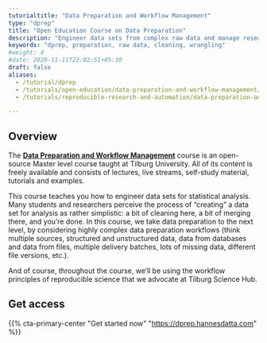 ```yaml
---
tutorialtitle: "Data Preparation and Workflow Management"
type: "dprep"
title: "Open Education Course on Data Preparation"
description: "Engineer data sets from complex raw data and manage research projects efficiently."
keywords: "dprep, preparation, raw data, cleaning, wrangling"
#weight: 4
#date: 2020-11-11T22:02:51+05:30
draft: false
aliases:
  - /tutorial/dprep
  - /tutorials/open-education/data-preparation-and-workflow-management/dprep-course/
  - /tutorials/reproducible-research-and-automation/data-preparation-and-workflow-management/_index

---
```


## Overview

The **[Data Preparation and Workflow Management](https://dprep.hannesdatta.com)** course is an open-source Master level course taught at Tilburg University. All of its content is freely available and consists of lectures, live streams, self-study material, tutorials and examples.

This course teaches you how to engineer data sets for statistical analysis. Many students and researchers perceive the process of “creating” a data set for analysis as rather simplistic: a bit of cleaning here, a bit of merging there, and you’re done. In this course, we take data preparation to the next level, by considering highly complex data preparation workflows (think multiple sources, structured and unstructured data, data from databases and data from files, multiple delivery batches, lots of missing data, different file versions, etc.).

And of course, throughout the course, we’ll be using the workflow principles of reproducible science that we advocate at Tilburg Science Hub.

## Get access

{{% cta-primary-center "Get started now" "https://dprep.hannesdatta.com" %}}

